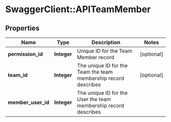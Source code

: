 # SwaggerClient::APITeamMember

## Properties
Name | Type | Description | Notes
------------ | ------------- | ------------- | -------------
**permission_id** | **Integer** | Unique ID for the Team Member record | [optional] 
**team_id** | **Integer** | The unique ID for the Team the team membership record describes | [optional] 
**member_user_id** | **Integer** | The unique ID for the User the team membership record describes | 


